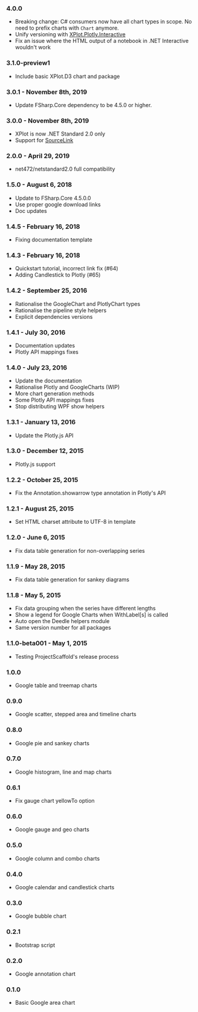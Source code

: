 ### 4.0.0

* Breaking change: C# consumers now have all chart types in scope. No need to prefix charts with `Chart` anymore.
* Unify versioning with [XPlot.Plotly.Interactive](https://www.nuget.org/packages/XPlot.Plotly.Interactive/)
* Fix an issue where the HTML output of a notebook in .NET Interactive wouldn't work

### 3.1.0-preview1
* Include basic XPlot.D3 chart and package

### 3.0.1 - November 8th, 2019
* Update FSharp.Core dependency to be 4.5.0 or higher.

### 3.0.0 - November 8th, 2019
* XPlot is now .NET Standard 2.0 only
* Support for [SourceLink](https://github.com/dotnet/sourcelink)

### 2.0.0 - April 29, 2019
* net472/netstandard2.0 full compatibility

### 1.5.0 - August 6, 2018
* Update to FSharp.Core 4.5.0.0
* Use proper google download links
* Doc updates

### 1.4.5 - February 16, 2018
* Fixing documentation template

### 1.4.3 - February 16, 2018
* Quickstart tutorial, incorrect link fix (#64)
* Adding Candlestick to Plotly (#65)

### 1.4.2 - September 25, 2016
* Rationalise the GoogleChart and PlotlyChart types
* Rationalise the pipeline style helpers
* Explicit dependencies versions

### 1.4.1 - July 30, 2016
* Documentation updates
* Plotly API mappings fixes

### 1.4.0 - July 23, 2016
* Update the documentation
* Rationalise Plotly and GoogleCharts (WIP)
* More chart generation methods
* Some Plotly API mappings fixes
* Stop distributing WPF show helpers

### 1.3.1 - January 13, 2016
* Update the Plotly.js API

### 1.3.0 - December 12, 2015
* Plotly.js support

### 1.2.2 - October 25, 2015
* Fix the Annotation.showarrow type annotation in Plotly's API

### 1.2.1 - August 25, 2015
* Set HTML charset attribute to UTF-8 in template

### 1.2.0 - June 6, 2015
* Fix data table generation for non-overlapping series

### 1.1.9 - May 28, 2015
* Fix data table generation for sankey diagrams

### 1.1.8 - May 5, 2015
* Fix data grouping when the series have different lengths
* Show a legend for Google Charts when WithLabel[s] is called
* Auto open the Deedle helpers module
* Same version number for all packages

### 1.1.0-beta001 - May 1, 2015
* Testing ProjectScaffold's release process

### 1.0.0
* Google table and treemap charts

### 0.9.0
* Google scatter, stepped area and timeline charts

### 0.8.0
* Google pie and sankey charts

### 0.7.0
* Google histogram, line and map charts

### 0.6.1
* Fix gauge chart yellowTo option

### 0.6.0
* Google gauge and geo charts

### 0.5.0
* Google column and combo charts

### 0.4.0
* Google calendar and candlestick charts

### 0.3.0
* Google bubble chart

### 0.2.1
* Bootstrap script

### 0.2.0
* Google annotation chart

### 0.1.0
* Basic Google area chart
